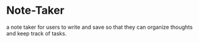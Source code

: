 # Note-Taker
a note taker for users to write and save so that they can organize thoughts and keep track of tasks.
